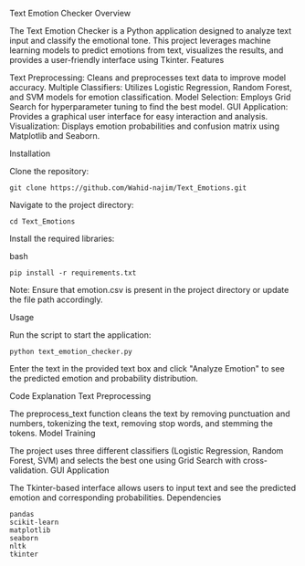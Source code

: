 Text Emotion Checker
Overview

The Text Emotion Checker is a Python application designed to analyze text input and classify the emotional tone. This project leverages machine learning models to predict emotions from text, visualizes the results, and provides a user-friendly interface using Tkinter.
Features

Text Preprocessing: Cleans and preprocesses text data to improve model accuracy.
Multiple Classifiers: Utilizes Logistic Regression, Random Forest, and SVM models for emotion classification.
Model Selection: Employs Grid Search for hyperparameter tuning to find the best model.
GUI Application: Provides a graphical user interface for easy interaction and analysis.
Visualization: Displays emotion probabilities and confusion matrix using Matplotlib and Seaborn.

Installation

Clone the repository:

    

    git clone https://github.com/Wahid-najim/Text_Emotions.git

Navigate to the project directory:



    cd Text_Emotions

Install the required libraries:

bash

    pip install -r requirements.txt

   Note: Ensure that emotion.csv is present in the project directory or update the file path accordingly.

Usage

  Run the script to start the application:

  

    python text_emotion_checker.py

   Enter the text in the provided text box and click "Analyze Emotion" to see the predicted emotion and probability distribution.

Code Explanation
Text Preprocessing

The preprocess_text function cleans the text by removing punctuation and numbers, tokenizing the text, removing stop words, and stemming the tokens.
Model Training

The project uses three different classifiers (Logistic Regression, Random Forest, SVM) and selects the best one using Grid Search with cross-validation.
GUI Application

The Tkinter-based interface allows users to input text and see the predicted emotion and corresponding probabilities.
Dependencies

    pandas
    scikit-learn
    matplotlib
    seaborn
    nltk
    tkinter
